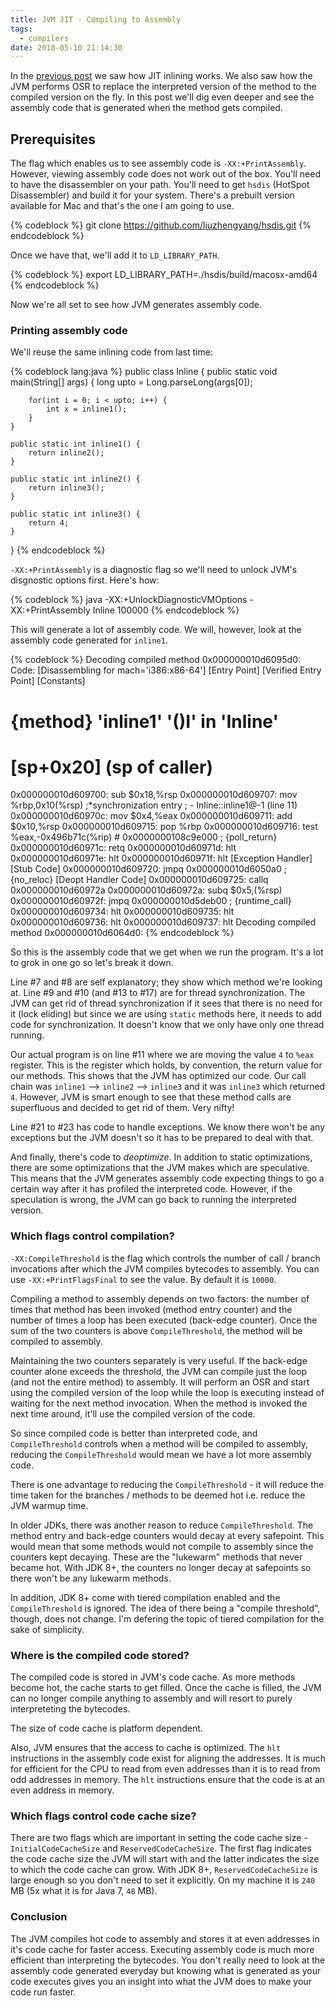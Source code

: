 ```yaml
---
title: JVM JIT - Compiling to Assembly
tags:
  - compilers
date: 2018-05-10 21:14:30
---
```



In the [previous post](/2018/04/29/JVM-JIT-Inlining/) we saw how JIT inlining works. We also saw how the JVM performs OSR to replace the interpreted version of the method to the compiled version on the fly. In this post we'll dig even deeper and see the assembly code that is generated when the method gets compiled. 

## Prerequisites  

The flag which enables us to see assembly code is `-XX:+PrintAssembly`. However, viewing assembly code does not work out of the box. You'll need to have the disassembler on your path. You'll need to get `hsdis` (HotSpot Disassembler) and build it for your system. There's a prebuilt version available for Mac and that's the one I am going to use. 

{% codeblock %}
git clone https://github.com/liuzhengyang/hsdis.git
{% endcodeblock %}

Once we have that, we'll add it to `LD_LIBRARY_PATH`. 

{% codeblock %}
export LD_LIBRARY_PATH=./hsdis/build/macosx-amd64
{% endcodeblock %}

Now we're all set to see how JVM generates assembly code. 

### Printing assembly code

We'll reuse the same inlining code from last time:  

{% codeblock lang:java %}
public class Inline {
    public static void main(String[] args) {
        long upto = Long.parseLong(args[0]);

        for(int i = 0; i < upto; i++) {
            int x = inline1();
        }
    }

    public static int inline1() {
        return inline2();
    }

    public static int inline2() {
        return inline3();
    }

    public static int inline3() {
        return 4;
    }
}
{% endcodeblock %}

`-XX:+PrintAssembly` is a diagnostic flag so we'll need to unlock JVM's disgnostic options first. Here's how:

{% codeblock %}
java -XX:+UnlockDiagnosticVMOptions -XX:+PrintAssembly Inline 100000
{% endcodeblock %}

This will generate a lot of assembly code. We will, however, look at the assembly code generated for `inline1`.

{% codeblock %}
Decoding compiled method 0x000000010d6095d0:
Code:
[Disassembling for mach='i386:x86-64']
[Entry Point]
[Verified Entry Point]
[Constants]
  # {method} 'inline1' '()I' in 'Inline'
  #           [sp+0x20]  (sp of caller)
  0x000000010d609700: sub    $0x18,%rsp
  0x000000010d609707: mov    %rbp,0x10(%rsp)    ;*synchronization entry
                                                ; - Inline::inline1@-1 (line 11)
  0x000000010d60970c: mov    $0x4,%eax
  0x000000010d609711: add    $0x10,%rsp
  0x000000010d609715: pop    %rbp
  0x000000010d609716: test   %eax,-0x496b71c(%rip)        # 0x0000000108c9e000
                                                ;   {poll_return}
  0x000000010d60971c: retq
  0x000000010d60971d: hlt
  0x000000010d60971e: hlt
  0x000000010d60971f: hlt
[Exception Handler]
[Stub Code]
  0x000000010d609720: jmpq   0x000000010d6050a0  ;   {no_reloc}
[Deopt Handler Code]
  0x000000010d609725: callq  0x000000010d60972a
  0x000000010d60972a: subq   $0x5,(%rsp)
  0x000000010d60972f: jmpq   0x000000010d5deb00  ;   {runtime_call}
  0x000000010d609734: hlt
  0x000000010d609735: hlt
  0x000000010d609736: hlt
  0x000000010d609737: hlt    Decoding compiled method 0x000000010d6064d0:
{% endcodeblock %}

So this is the assembly code that we get when we run the program. It's a lot to grok in one go so let's break it down.  

Line #7 and #8 are self explanatory; they show which method we're looking at. Line #9 and #10 (and #13 to #17) are for thread synchronization. The JVM can get rid of thread synchronization if it sees that there is no need for it (lock eliding) but since we are using `static` methods here, it needs to add code for synchronization. It doesn't know that we only have only one thread running.  

Our actual program is on line #11 where we are moving the value `4` to `%eax` register. This is the register which holds, by convention, the return value for our methods. This shows that the JVM has optimized our code. Our call chain was `inline1` ⟶ `inline2` ⟶ `inline3` and it was `inline3` which returned `4`. However, JVM is smart enough to see that these method calls are superfluous and decided to get rid of them. Very nifty!  

Line #21 to #23 has code to handle exceptions. We know there won't be any exceptions but the JVM doesn't so it has to be prepared to deal with that.  

And finally, there's code to _deoptimize_. In addition to static optimizations, there are some optimizations that the JVM makes which are speculative. This means that the JVM generates assembly code expecting things to go a certain way after it has profiled the interpreted code. However, if the speculation is wrong, the JVM can go back to running the interpreted version.

### Which flags control compilation?

`-XX:CompileThreshold` is the flag which controls the number of call / branch invocations after which the JVM compiles bytecodes to assembly. You can use `-XX:+PrintFlagsFinal` to see the value. By default it is `10000`.

Compiling a method to assembly depends on two factors: the number of times that method has been invoked (method entry counter) and the number of times a loop has been executed (back-edge counter). Once the sum of the two counters is above `CompileThreshold`, the method will be compiled to assembly.  

Maintaining the two counters separately is very useful. If the back-edge counter alone exceeds the threshold, the JVM can compile just the loop (and not the entire method) to assembly. It will perform an OSR and start using the compiled version of the loop while the loop is executing instead of waiting for the next method invocation. When the method is invoked the next time around, it'll use the compiled version of the code.  

So since compiled code is better than interpreted code, and `CompileThreshold` controls when a method will be compiled to assembly, reducing the `CompileThreshold` would mean we have a lot more assembly code.

There is one advantage to reducing the `CompileThreshold` - it will reduce the time taken for the branches / methods to be deemed hot i.e. reduce the JVM warmup time. 

In older JDKs, there was another reason to reduce `CompileThreshold`. The method entry and back-edge counters would decay at every safepoint. This would mean that some methods would not compile to assembly since the counters kept decaying. These are the "lukewarm" methods that never became hot. With JDK 8+, the counters no longer decay at safepoints so there won't be any lukewarm methods.  

In addition, JDK 8+ come with tiered compilation enabled and the `CompileThreshold` is ignored. The idea of there being a "compile threshold", though, does not change. I'm defering the topic of tiered compilation for the sake of simplicity.

### Where is the compiled code stored?  

The compiled code is stored in JVM's code cache. As more methods become hot, the cache starts to get filled. Once the cache is filled, the JVM can no longer compile anything to assembly and will resort to purely interpreteting the bytecodes.   

The size of code cache is platform dependent.  

Also, JVM ensures that the access to cache is optimized. The `hlt` instructions in the assembly code exist for aligning the addresses. It is much for efficient for the CPU to read from even addresses than it is to read from odd addresses in memory. The `hlt` instructions ensure that the code is at an even address in memory.

### Which flags control code cache size?  

There are two flags which are important in setting the code cache size - `InitialCodeCacheSize` and `ReservedCodeCacheSize`. The first flag indicates the code cache size the JVM will start with and the latter indicates the size to which the code cache can grow. With JDK 8+, `ReservedCodeCacheSize` is large enough so you don't need to set it explicitly. On my machine it is `240` MB (5x what it is for Java 7, `48` MB).  

### Conclusion  

The JVM compiles hot code to assembly and stores it at even addresses in it's code cache for faster access. Executing assembly code is much more efficient than interpreting the bytecodes. You don't really need to look at the assembly code generated everyday but knowing what is generated as your code executes gives you an insight into what the JVM does to make your code run faster.
